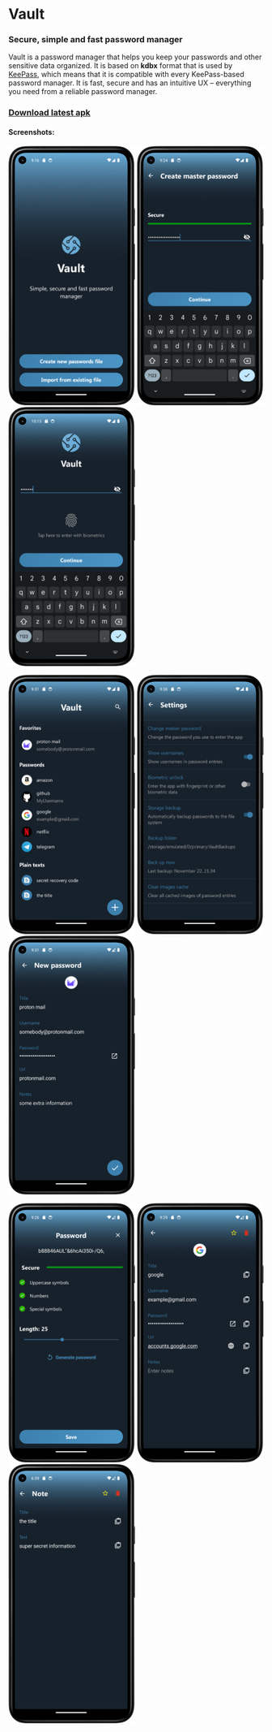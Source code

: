 # Vault

### Secure, simple and fast password manager

Vault is a password manager that helps you keep your passwords and other sensitive data organized. It is based on **kdbx** format that is used by [KeePass](https://keepass.info/), which means that it is compatible with every KeePass-based password manager. It is fast, secure and has an intuitive UX – everything you need from a reliable password manager.

### [Download latest apk](apks/vault-1.0.0.apk)

#### Screenshots:

<p float="left">
  <img src="screenshots/initial_screen.png" width="250" />
  <img src="screenshots/creating_master_password.png" width="250" /> 
  <img src="screenshots/login_biometrics.png" width="250" /> 
</p>
<p float="left">
  <img src="screenshots/main_list.png" width="250" />
  <img src="screenshots/settings.png" width="250" />
  <img src="screenshots/creating_new_password_entry.png" width="250" />  
</p>
<p float="left">
  <img src="screenshots/editing_password_screen.png" width="250" />
  <img src="screenshots/password_entry.png" width="250" />
  <img src="screenshots/note_entry.png" width="250" /> 
</p>
